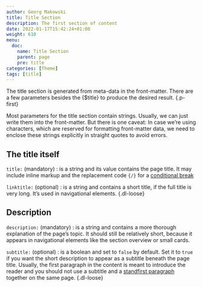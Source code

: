 ```yaml
---
author: Georg Makowski
title: Title Section
description: The first section of content 
date: 2022-01-17T15:42:24+01:00 
weight: 610
menu:
  doc:
    name: Title Section
    parent: page
    pre: title
categories: [Theme]
tags: [title]
---
```


The title section is generated from meta-data in the front-matter. There are a few parameters besides the {$title} to produce the desired result.
{.p-first}
<!--more-->

Most parameters for the title section contain strings. Usually, we can just write them into the front-matter. But there is one caveat: In case we’re using characters, which are reserved for formatting front-matter data, we need to enclose these strings explicitly in straight quotes to avoid errors.

## The title itself

`title:` (mandatory)
: is a string and its value contains the page title. It may include inline markup and the replacement code `{‍/}` for a [conditional break](conditional-break) 

`linktitle:` (optional)
: is a string and contains a short title, if the full title is very long. It’s used in navigational elements.
{.dl-loose}

## Description

`description:` (mandatory)
: is a string and contains a more thorough explanation of the page’s topic. It should still be relatively short, because it appears in navigational elements like the section overview or small cards.

`subtitle:` (optional)
: is a boolean and set to `false` by default. Set it to `true` if you want the short description to appear as a subtitle beneath the page title. Usually, the first paragraph in the content is meant to introduce the reader and you should not use a subtitle and a [standfirst paragraph](standfirst) together on the same page.
{.dl-loose}